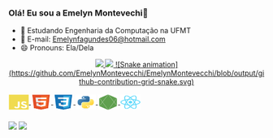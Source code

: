 ### Olá! Eu sou a Emelyn Montevechi👋

- 🌱 Estudando Engenharia da Computação na UFMT
- 💬 E-mail: Emelynfagundes06@hotmail.com
- 😄 Pronouns: Ela/Dela
  

  
<div align="center">
  <a href="https://github.com/EmelynMontevecchi">
  <img height="180em" src="https://github-readme-stats.vercel.app/api?username=EmelynMontevecchi&show_icons=true&theme=dracula&include_all_commits=true&count_private=true"/>
  <img height="180em" src="https://github-readme-stats.vercel.app/api/top-langs/?username=EmelynMontevecchi&layout=compact&langs_count=7&theme=dracula"/>
     ![Snake animation](https://github.com/EmelynMontevecchi/EmelynMontevecchi/blob/output/github-contribution-grid-snake.svg)
</div>

<div style="display: inline_block"><br>
  <img align="center" alt="Emy-Js" height="30" width="40" src="https://raw.githubusercontent.com/devicons/devicon/master/icons/javascript/javascript-plain.svg">    
  <img align="center" alt="Emy-HTML" height="30" width="40" src="https://raw.githubusercontent.com/devicons/devicon/master/icons/html5/html5-original.svg">
  <img align="center" alt="Emy-CSS" height="30" width="40" src="https://raw.githubusercontent.com/devicons/devicon/master/icons/css3/css3-original.svg">
  <img align="center" alt="Emy-Python" height="30" width="40" src="https://raw.githubusercontent.com/devicons/devicon/master/icons/python/python-original.svg">
  <img align="center" alt="Emy-react" height="30" width="40" src="https://raw.githubusercontent.com/devicons/devicon/master/icons/nodejs/nodejs-plain.svg">    
  <img align="center" alt="Emy-node.js" height="30" width="40" src="https://raw.githubusercontent.com/devicons/devicon/master/icons/react/react-original.svg">
  
</div>

 ###
 
  <div> 
  <a href="https://instagram.com/emelyn_montevecchi" target="_blank"><img src="https://img.shields.io/badge/-Instagram-%23E4405F?style=for-the-badge&logo=instagram&logoColor=white" target="_blank"></a>
  <a href="https://www.linkedin.com/in/emelyn-montevechi-fagundes-2a29a9166" target="_blank"><img src="https://img.shields.io/badge/-LinkedIn-%230077B5?style=for-the-badge&logo=linkedin&logoColor=white" target="_blank"></a>
     
   
</div>


